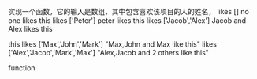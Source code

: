 实现一个函数，它的输入是数组，其中包含喜欢该项目的人的姓名，
likes [] no one likes this 
likes ['Peter'] peter likes this 
likes ['Jacob','Alex'] Jacob and Alex likes this 
<!-- codewars and letcode -->
this 
likes ['Max','John','Mark'] "Max,John and Max like this"
likes ['Alex','Jacob','Mark','Max'] "Alex,Jacob and 2 others like this"


function

<!-- // 方式三
// function createPhoneNumber(numbers){
//     var format = "(xxx) xxx-xxxx";
//     for(var i = 0;i<numbers.length; i++){
//         format = format.replace('x',numbers[i]); 
//     }
//     return format;
//     console.log(createPhoneNumber([1,2,3,4,5,6,7,8,9,0]));
// }  -->
